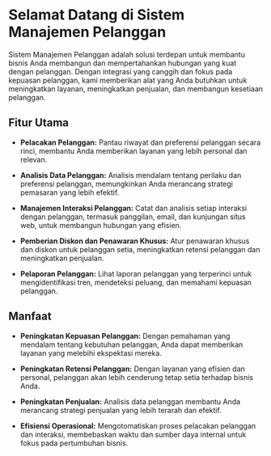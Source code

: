 # Selamat Datang di Sistem Manajemen Pelanggan

Sistem Manajemen Pelanggan adalah solusi terdepan untuk membantu bisnis Anda membangun dan mempertahankan hubungan yang kuat dengan pelanggan. Dengan integrasi yang canggih dan fokus pada kepuasan pelanggan, kami memberikan alat yang Anda butuhkan untuk meningkatkan layanan, meningkatkan penjualan, dan membangun kesetiaan pelanggan.

## Fitur Utama

- **Pelacakan Pelanggan:** Pantau riwayat dan preferensi pelanggan secara rinci, membantu Anda memberikan layanan yang lebih personal dan relevan.

- **Analisis Data Pelanggan:** Analisis mendalam tentang perilaku dan preferensi pelanggan, memungkinkan Anda merancang strategi pemasaran yang lebih efektif.

- **Manajemen Interaksi Pelanggan:** Catat dan analisis setiap interaksi dengan pelanggan, termasuk panggilan, email, dan kunjungan situs web, untuk membangun hubungan yang efisien.

- **Pemberian Diskon dan Penawaran Khusus:** Atur penawaran khusus dan diskon untuk pelanggan setia, meningkatkan retensi pelanggan dan meningkatkan penjualan.

- **Pelaporan Pelanggan:** Lihat laporan pelanggan yang terperinci untuk mengidentifikasi tren, mendeteksi peluang, dan memahami kepuasan pelanggan.

## Manfaat

- **Peningkatan Kepuasan Pelanggan:** Dengan pemahaman yang mendalam tentang kebutuhan pelanggan, Anda dapat memberikan layanan yang melebihi ekspektasi mereka.

- **Peningkatan Retensi Pelanggan:** Dengan layanan yang efisien dan personal, pelanggan akan lebih cenderung tetap setia terhadap bisnis Anda.

- **Peningkatan Penjualan:** Analisis data pelanggan membantu Anda merancang strategi penjualan yang lebih terarah dan efektif.

- **Efisiensi Operasional:** Mengotomatiskan proses pelacakan pelanggan dan interaksi, membebaskan waktu dan sumber daya internal untuk fokus pada pertumbuhan bisnis.
